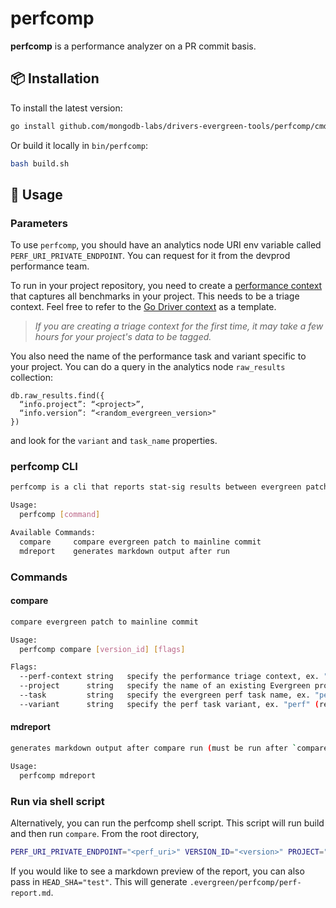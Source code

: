 # perfcomp

**perfcomp** is a performance analyzer on a PR commit basis.

## 📦 Installation

To install the latest version:

```bash
go install github.com/mongodb-labs/drivers-evergreen-tools/perfcomp/cmd/perfcomp@latest
```

Or build it locally in `bin/perfcomp`:

```bash
bash build.sh
```

## 🔧 Usage

### Parameters

To use `perfcomp`, you should have an analytics node URI env variable called `PERF_URI_PRIVATE_ENDPOINT`. You can request for it from the devprod performance team.

To run in your project repository, you need to create a [performance context](https://performance-monitoring-and-analysis.server-tig.prod.corp.mongodb.com/contexts) that captures all benchmarks in your project. This needs to be a triage context. Feel free to refer to the [Go Driver context](https://performance-monitoring-and-analysis.server-tig.prod.corp.mongodb.com/context/name/GoDriver%20perf%20task) as a template.

> _If you are creating a triage context for the first time, it may take a few hours for your project's data to be tagged._

You also need the name of the performance task and variant specific to your project. You can do a query in the analytics node `raw_results` collection:

```
db.raw_results.find({
  “info.project”: “<project>”,
  “info.version”: “<random_evergreen_version>"
})
```

and look for the `variant` and `task_name` properties.

### perfcomp CLI

```bash
perfcomp is a cli that reports stat-sig results between evergreen patches with the mainline commit

Usage:
  perfcomp [command]

Available Commands:
  compare     compare evergreen patch to mainline commit
  mdreport    generates markdown output after run
```

### Commands

#### compare

```bash
compare evergreen patch to mainline commit

Usage:
  perfcomp compare [version_id] [flags]

Flags:
  --perf-context string   specify the performance triage context, ex. "GoDriver perf task" (required)
  --project      string   specify the name of an existing Evergreen project, ex. "mongo-go-driver" (required)
  --task         string   specify the evergreen perf task name, ex. "perf" (required)
  --variant      string   specify the perf task variant, ex. "perf" (required)
```

#### mdreport

```bash
generates markdown output after compare run (must be run after `compare`)

Usage:
  perfcomp mdreport
```

### Run via shell script

Alternatively, you can run the perfcomp shell script. This script will run build and then run `compare`. From the root directory,

```bash
PERF_URI_PRIVATE_ENDPOINT="<perf_uri>" VERSION_ID="<version>" PROJECT="<project>" CONTEXT="<context>" TASK="<task>" VARIANT="<variant>" .evergreen/run-perf-comp.sh
```

If you would like to see a markdown preview of the report, you can also pass in `HEAD_SHA="test"`. This will generate `.evergreen/perfcomp/perf-report.md`.
